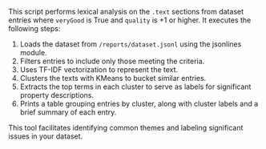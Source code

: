 This script performs lexical analysis on the `.text` sections from dataset entries where `veryGood` is True and `quality` is +1 or higher.
It executes the following steps:
1. Loads the dataset from `/reports/dataset.jsonl` using the jsonlines module.
2. Filters entries to include only those meeting the criteria.
3. Uses TF-IDF vectorization to represent the text.
4. Clusters the texts with KMeans to bucket similar entries.
5. Extracts the top terms in each cluster to serve as labels for significant property descriptions.
6. Prints a table grouping entries by cluster, along with cluster labels and a brief summary of each entry.

This tool facilitates identifying common themes and labeling significant issues in your dataset.
